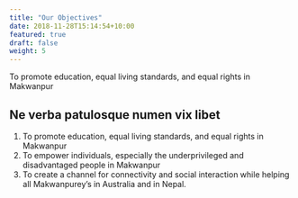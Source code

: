 ```yaml
---
title: "Our Objectives"
date: 2018-11-28T15:14:54+10:00
featured: true
draft: false
weight: 5
---
```


To promote education, equal living standards, and equal rights in Makwanpur

## Ne verba patulosque numen vix libet


1. To promote education, equal living standards, and equal rights in Makwanpur
2. To empower individuals, especially the underprivileged and disadvantaged people in Makwanpur
3. To create a channel for connectivity and social interaction while helping all Makwanpurey’s in Australia and in Nepal.